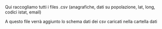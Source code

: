 Qui raccogliamo tutti i files .csv (anagrafiche, dati su popolazione, lat, long, codici istat, email)

A questo file verrà aggiunto lo schema dati dei csv caricati nella cartella dati
